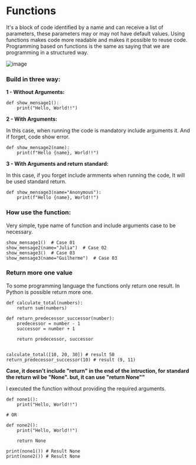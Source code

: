 # Functions

It's a block of code identified by a name and can receive a list of parameters, these parameters may or may not have default values. Using functions makes code more readable and makes it possible to reuse code. Programming based on functions is the same as saying that we are programming in a structured way.

![image](https://github.com/user-attachments/assets/3091d4f8-c974-4688-8a2f-9856c2b7574d)


### Build in three way:

**1 - Without Arguments:**

```
def show_mensage1():
    print("Hello, World!!")
```

**2 - With Arguments:**

In this case, when running the code is mandatory include arguments it. And if forget, code show error.

```
def show_mensage2(name):
    print(f"Hello {name}, World!!")
```

**3 - With Arguments and return standard:**

In this case, if you forget include armments when running the code, It will be used standard return.  

```
def show_mensage3(name="Anonymous"):
    print(f"Hello {name}, World!!")
```

### How use the function:

Very simple, type name of  function and include arguments case to be necessary.

```
show_mensage1()  # Case 01
show_mensage2(name="Julia")  # Case 02
show_mensage3()  # Case 03
show_mensage3(name="Guilherme")  # Case 03
```

### Return more one value

To some programming language the functions only return one result. In Python is possible return more one.

```
def calculate_total(numbers):
    return sum(numbers)

def return_predecessor_successor(number):
    predecessor = number - 1
    successor = number + 1

    return predecessor, successor


calculate_total([10, 20, 30]) # result 50
return_predecessor_successor(10) # result (9, 11)
```

**Case, it doesn't include "return" in the end of the intruction, for standard the return wil be "None". but, it can use "return None""**

I executed the function without providing the required arguments.

```
def none1():
    print("Hello, World!!")

# OR

def none2():
    print("Hello, World!!")

    return None

print(none1()) # Result None
print(none2()) # Result None
```







